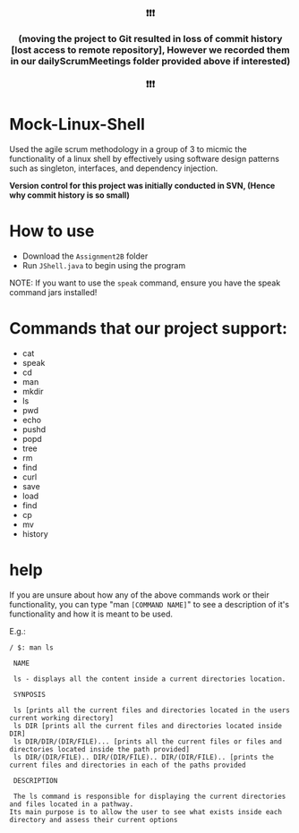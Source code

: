 
### <p align="center"> :exclamation::exclamation::exclamation: <br></br> (moving the project to Git resulted in loss of commit history [lost access to remote repository], However we recorded them in our dailyScrumMeetings folder provided above if interested) <br></br> :exclamation::exclamation::exclamation:</p>


# Mock-Linux-Shell

Used the agile scrum methodology in a group of 3 to micmic the functionality of a linux shell by effectively using software design patterns such as singleton, interfaces, and dependency injection.

**Version control for this project was initially conducted in SVN, (Hence why commit history is so small)**



# How to use
- Download the `Assignment2B` folder
- Run `JShell.java` to begin using the program

NOTE: If you want to use the `speak` command, ensure you have the speak command jars installed!

# Commands that our project support:
- cat 
- speak
- cd
- man
- mkdir
- ls
- pwd
- echo
- pushd
- popd
- tree
- rm
- find
- curl
- save
- load
- find
- cp 
- mv
- history

# help
If you are unsure about how any of the above commands work or their functionality, you can type "man `[COMMAND NAME]`" to see a description of it's functionality and how it is meant to be used.

E.g.:
```
/ $: man ls

 NAME

 ls - displays all the content inside a current directories location. 

 SYNPOSIS 

 ls [prints all the current files and directories located in the users current working directory] 
 ls DIR [prints all the current files and directories located inside DIR] 
 ls DIR/DIR/(DIR/FILE)... [prints all the current files or files and directories located inside the path provided] 
 ls DIR/(DIR/FILE).. DIR/(DIR/FILE).. DIR/(DIR/FILE).. [prints the current files and directories in each of the paths provided

 DESCRIPTION 

 The ls command is responsible for displaying the current directories and files located in a pathway. 
Its main purpose is to allow the user to see what exists inside each directory and assess their current options
```
